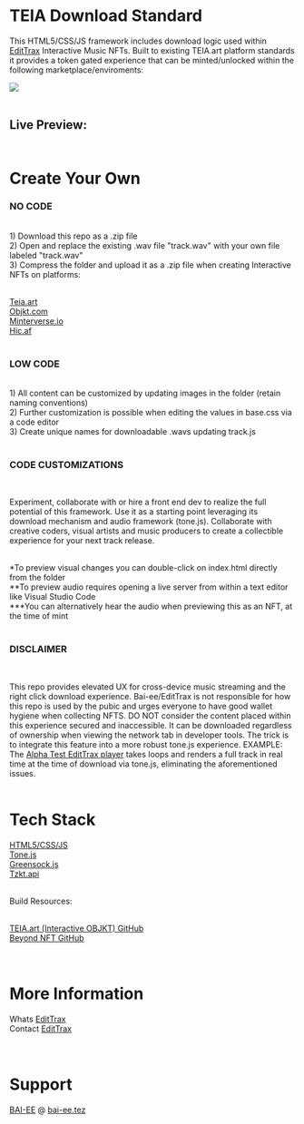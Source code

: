 # TEIA Download Standard

This HTML5/CSS/JS framework includes download logic used within [EditTrax](https://teia.art/objkt/612561) Interactive Music NFTs. Built to existing TEIA.art platform standards it provides a token gated experience that can be minted/unlocked within the following marketplace/enviroments:
<br>

<img src="https://gateway.pinata.cloud/ipfs/QmcRKTv6PX4zEM114RAnoDX6ukvxcVdxcsSA2bvG96Bbuu" />
<br><br>

## Live Preview:<br><br>

# Create Your Own 

### NO CODE 
<br>
1) Download this repo as a .zip file<br>
2) Open and replace the existing .wav file "track.wav" with your own file labeled "track.wav"<br>
3) Compress the folder and upload it as a .zip file when creating Interactive NFTs on platforms:<br><br>

[Teia.art](https://teia.art/)<br>
[Objkt.com](https://objkt.com/)<br>
[Minterverse.io](https://minterverse.io/)<br>
[Hic.af](https://hic.af/)<br>
<br>

### LOW CODE 
<br>
1) All content can be customized by updating images in the folder (retain naming conventions)<br>
2) Further customization is possible when editing the values in base.css via a code editor<br>
3) Create unique names for downloadable .wavs updating track.js<br>
<br>

### CODE CUSTOMIZATIONS
<br>

Experiment, collaborate with or hire a front end dev to realize the full potential of this framework. Use it as a starting point leveraging its download mechanism and audio framework (tone.js). Collaborate with creative coders, visual artists and music producers to create a collectible experience for your next track release.


<br>
*To preview visual changes you can double-click on index.html directly from the folder<br>
**To preview audio requires opening a live server from within a text editor like Visual Studio Code<br>
***You can alternatively hear the audio when previewing this as an NFT, at the time of mint
<br><br>

### DISCLAIMER
<br>

This repo provides elevated UX for cross-device music streaming and the right click download experience. Bai-ee/EditTrax is not responsible for how this repo is used by the pubic and urges everyone to have good wallet hygiene when collecting NFTS. DO NOT consider the content placed within this experience secured and inaccessible. It can be downloaded regardless of ownership when viewing the network tab in developer tools. The trick is to integrate this feature into a more robust tone.js experience. EXAMPLE: The [Alpha Test EditTrax player](https://objkt.com/asset/hicetnunc/612561) takes loops and renders a full track in real time at the time of download via tone.js, eliminating the aforementioned issues.
<br><br>

# Tech Stack

[HTML5/CSS/JS](https://www.w3.org/wiki/The_web_standards_model_-_HTML_CSS_and_JavaScript)<br>
[Tone.js](https://tonejs.github.io/)<br>
[Greensock.js](https://greensock.com/)<br>
[Tzkt.api](https://tzkt.io/)<br>

<br>
Build Resources:<br><br>

[TEIA.art (Interactive OBJKT) GitHub](https://github.com/teia-community/teia-docs/wiki/Interactive-OBJKTs)<br>
[Beyond NFT GitHub](https://github.com/BeyondNFT/sandbox)<br>
<br>
<br>

# More Information

Whats [EditTrax](https://EditTrax.wiki)<br>
Contact [EditTrax](https://calendly.com/bai-ee/30min?month=2022-06)<br>
<br><br>

# Support

[BAI-EE](https://tell.ie/bai-eei) @ [bai-ee.tez](https://EditTrax.com)